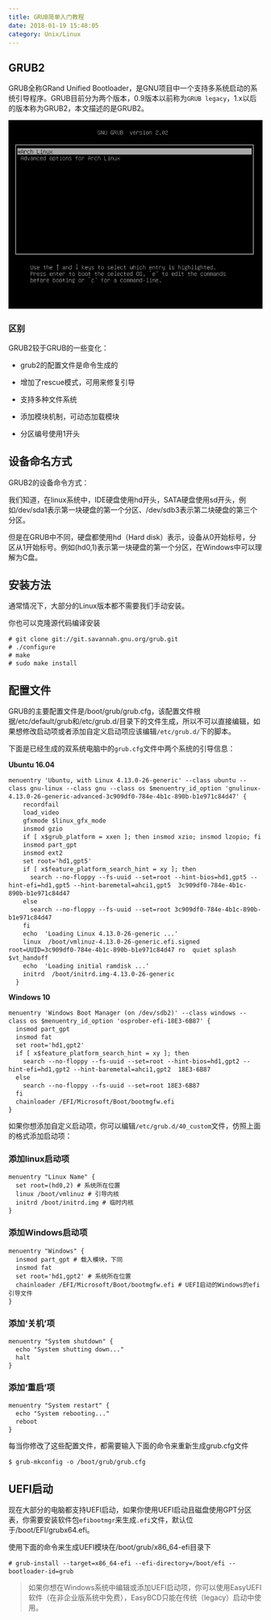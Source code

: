 ```yaml
---
title: GRUB简单入门教程
date: 2018-01-19 15:48:05
category: Unix/Linux
---
```


## GRUB2

GRUB全称GRand Unified Bootloader，是GNU项目中一个支持多系统启动的系统引导程序。GRUB目前分为两个版本，0.9版本以前称为`GRUB legacy`，1.x以后的版本称为GRUB2，本文描述的是GRUB2。

![](/pics/2018/01/1901.png)

### 区别

GRUB2较于GRUB的一些变化：

- grub2的配置文件是命令生成的

- 增加了rescue模式，可用来修复引导

- 支持多种文件系统

- 添加模块机制，可动态加载模块

- 分区编号使用1开头

<!-- more -->

## 设备命名方式

GRUB2的设备命令方式：

我们知道，在linux系统中，IDE硬盘使用hd开头，SATA硬盘使用sd开头，例如/dev/sda1表示第一块硬盘的第一个分区、/dev/sdb3表示第二块硬盘的第三个分区。

但是在GRUB中不同，硬盘都使用hd（Hard disk）表示，设备从0开始标号，分区从1开始标号。例如(hd0,1)表示第一块硬盘的第一个分区，在Windows中可以理解为C盘。

## 安装方法

通常情况下，大部分的Linux版本都不需要我们手动安装。

你也可以克隆源代码编译安装

```
# git clone git://git.savannah.gnu.org/grub.git
# ./configure
# make
# sudo make install
```

## 配置文件

GRUB的主要配置文件是/boot/grub/grub.cfg，该配置文件根据/etc/default/grub和/etc/grub.d/目录下的文件生成，所以不可以直接编辑，如果想修改启动项或者添加自定义启动项应该编辑`/etc/grub.d/`下的脚本。

下面是已经生成的双系统电脑中的`grub.cfg`文件中两个系统的引导信息：

**Ubuntu 16.04**

```
menuentry 'Ubuntu, with Linux 4.13.0-26-generic' --class ubuntu --class gnu-linux --class gnu --class os $menuentry_id_option 'gnulinux-4.13.0-26-generic-advanced-3c909df0-784e-4b1c-890b-b1e971c84d47' {
    recordfail
    load_video
    gfxmode $linux_gfx_mode
    insmod gzio
    if [ x$grub_platform = xxen ]; then insmod xzio; insmod lzopio; fi
    insmod part_gpt
    insmod ext2
    set root='hd1,gpt5'
    if [ x$feature_platform_search_hint = xy ]; then
      search --no-floppy --fs-uuid --set=root --hint-bios=hd1,gpt5 --hint-efi=hd1,gpt5 --hint-baremetal=ahci1,gpt5  3c909df0-784e-4b1c-890b-b1e971c84d47
    else
      search --no-floppy --fs-uuid --set=root 3c909df0-784e-4b1c-890b-b1e971c84d47
    fi
    echo  'Loading Linux 4.13.0-26-generic ...'
    linux  /boot/vmlinuz-4.13.0-26-generic.efi.signed root=UUID=3c909df0-784e-4b1c-890b-b1e971c84d47 ro  quiet splash $vt_handoff
    echo  'Loading initial ramdisk ...'
    initrd  /boot/initrd.img-4.13.0-26-generic
  }
```

**Windows 10**

```
menuentry 'Windows Boot Manager (on /dev/sdb2)' --class windows --class os $menuentry_id_option 'osprober-efi-18E3-6B87' {
  insmod part_gpt
  insmod fat
  set root='hd1,gpt2'
  if [ x$feature_platform_search_hint = xy ]; then
    search --no-floppy --fs-uuid --set=root --hint-bios=hd1,gpt2 --hint-efi=hd1,gpt2 --hint-baremetal=ahci1,gpt2  18E3-6B87
  else
    search --no-floppy --fs-uuid --set=root 18E3-6B87
  fi
  chainloader /EFI/Microsoft/Boot/bootmgfw.efi
}
```

如果你想添加自定义启动项，你可以编辑`/etc/grub.d/40_custom`文件，仿照上面的格式添加启动项：

### 添加linux启动项

```
menuentry "Linux Name" {
  set root=(hd0,2) # 系统所在位置
  linux /boot/vmlinuz # 引导内核
  initrd /boot/initrd.img # 临时内核
}
```

### 添加Windows启动项

```
menuentry "Windows" {
  insmod part_gpt # 载入模块，下同
  insmod fat
  set root='hd1,gpt2' # 系统所在位置
  chainloader /EFI/Microsoft/Boot/bootmgfw.efi # UEFI启动的Windows的efi引导文件
}
```

### 添加‘关机’项

```
menuentry "System shutdown" {
  echo "System shutting down..."
  halt
}
```

### 添加‘重启’项

```
menuentry "System restart" {
  echo "System rebooting..."
  reboot
}
```

每当你修改了这些配置文件，都需要输入下面的命令来重新生成grub.cfg文件

```
$ grub-mkconfig -o /boot/grub/grub.cfg
```

## UEFI启动

现在大部分的电脑都支持UEFI启动，如果你使用UEFI启动且磁盘使用GPT分区表，你需要安装软件包`efibootmgr`来生成`.efi`文件，默认位于/boot/EFI/grubx64.efi。

使用下面的命令来生成UEFI模块在/boot/grub/x86_64-efi目录下

```
# grub-install --target=x86_64-efi --efi-directory=/boot/efi --bootloader-id=grub
```

> 如果你想在Windows系统中编辑或添加UEFI启动项，你可以使用EasyUEFI软件（在非企业版系统中免费），EasyBCD只能在传统（legacy）启动中使用。
